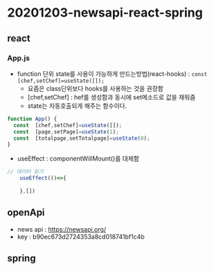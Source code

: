 # 20201203-newsapi-react-spring

## react

### App.js

- function 단위 state를 사용이 가능하게 만드는방법(react-hooks) : `const  [chef,setChef]=useState([]);`
  - 요즘은 class단위보다 hooks를 사용하는 것을 권장함
  - [chef,setChef] : hef를 생성함과 동시에 set메소드로 값을 채워줌
  - state는 자동호출되게 해주는 함수이다.
  
```js
function App() {
  const  [chef,setChef]=useState([]);
  const  [page,setPage]=useState(1);
  const  [totalpage,setTotalpage]=useState(0);
}
```


- useEffect : componentWillMount()를 대체함

```js
// 데이터 읽기
    useEffect(()=>{
      
    },[])
```

## openApi
- news api : https://newsapi.org/
- key : b90ec673d2724353a8cd018741bf1c4b

## spring
